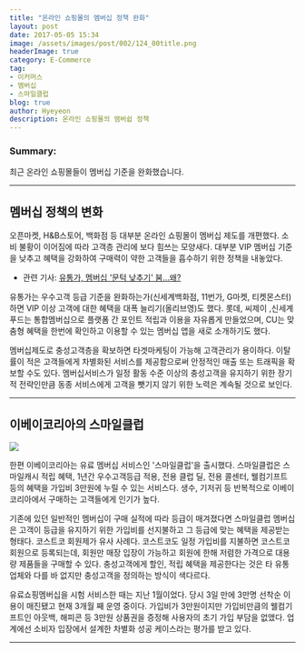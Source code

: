 ```yaml
---
title: "온라인 쇼핑몰의 멤버십 정책 완화"
layout: post
date: 2017-05-05 15:34
image: /assets/images/post/002/124_00title.png
headerImage: true
category: E-Commerce
tag:
- 이커머스
- 멤버십
- 스마일클럽
blog: true
author: Hyeyeon
description: 온라인 쇼핑몰의 맴버쉽 정책
---
```


### Summary:

최근 온라인 쇼핑몰들이 멤버십 기준을 완화했습니다.

---

## 멤버십 정책의 변화

오픈마켓, H&B스토어, 백화점 등 대부분 온라인 쇼핑몰이 멤버십 제도를 개편했다. 소비 불황이 이어짐에 따라 고객층 관리에 보다 힘쓰는 모양새다. 대부분 VIP 멤버십 기준을 낮추고 혜택을 강화하여 구매력이 약한 고객들을 흡수하기 위한 정책을 내놓았다.

* 관련 기사: [유통가, 멤버십 '문턱 낮추기' 붐...왜?](http://www.enewstoday.co.kr/news/articleView.html?idxno=1039948)

유통가는 우수고객 등급 기준을 완화하는가(신세계백화점, 11번가, G마켓, 티켓몬스터)하면 VIP 이상 고객에 대한 혜택을 대폭 늘리기(올리브영)도 했다. 롯데, 씨제이 ,신세계푸드는 통합멤버십으로 플랫폼 간 포인트 적립과 이용을 자유롭게 만들었으며,  CU는 맞춤형 혜택을 한번에 확인하고 이용할 수 있는 멤버십 앱을 새로 소개하기도 했다.

멤버십제도로 충성고객층을 확보하면 타겟마케팅이 가능해 고객관리가 용이하다. 이탈률이 적은 고객들에게 차별화된 서비스를 제공함으로써 안정적인 매출 또는 트래픽을 확보할 수도 있다. 멤버십서비스가 일정 활동 수준 이상의 충성고객을 유지하기 위한 장기적 전략인만큼 동종 서비스에게 고객을 뺏기지 않기 위한 노력은 계속될 것으로 보인다.

---

## 이베이코리아의 스마일클럽

![](http://blog.ebaykorea.com/wp-content/uploads/2017/04/%EC%9D%B4%EB%B2%A0%EC%9D%B4%EC%BD%94%EB%A6%AC%EC%95%84_%EC%8A%A4%EB%A7%88%EC%9D%BC%ED%81%B4%EB%9F%BD-%EC%A0%95%EC%8B%9D-%EB%A1%A0%EC%B9%AD.jpg)

한편 이베이코리아는 유료 멤버십 서비스인 '스마일클럽'을 출시했다. 스마일클럽은 스마일캐시 적립 혜택, 1년간 우수고객등급 적용, 전용 클럽 딜, 전용 콜센터, 웰컴기프트 등의 혜택을 가입비 3만원에 누릴 수 있는 서비스다. 생수, 기저귀 등 반복적으로 이베이코리아에서 구매하는 고객들에게 인기가 높다.

기존에 있던 일반적인 멤버십이 구매 실적에 따라 등급이 매겨졌다면 스마일클럽 멤버십은 고객이 등급을 유지하기 위한 가입비를 선지불하고 그 등급에 맞는 혜택을 제공받는 형태다. 코스트코 회원제가 유사 사례다. 코스트코도 일정 가입비를 지불하면 코스트코 회원으로 등록되는데, 회원만 매장 입장이 가능하고 회원에 한해 저렴한 가격으로 대용량 제품들을 구매할 수 있다. 충성고객에게 할인, 적립 혜택을 제공한다는 것은 타 유통업체와 다를 바 없지만 충성고객을 정의하는 방식이 색다르다.

유료쇼핑멤버십을 시험 서비스한 때는 지난 1월이었다. 당시 3일 만에 3만명 선착순 이용이 매진됐고 현재 3개월 째 운영 중이다. 가입비가 3만원이지만 가입비만큼의 웰컴기프트인 아웃백, 해피콘 등 3만원 상품권을 증정해 사용자의 초기 가입 부담을 없앴다. 업계에선 소비자 입장에서 설계한 차별화 성공 케이스라는 평가를 받고 있다.

---
